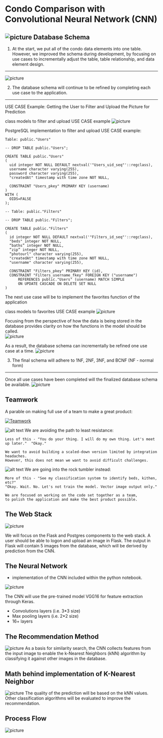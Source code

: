 Condo Comparison with Convolutional Neural Network (CNN)
===
![picture](/img/finalplan.png)
Database Schema
---
1. At the start, we put all of the condo data elements into one table.  However, we improved the schema during development, by focusing on use cases to incrementally adjust the table, table relationship, and data element design.
---
![picture](/img/condostable.png)



2. The database schema will continue to be refined by completing each use case to the application.
---

USE CASE Example: Getting the User to Filter and Upload the Picture for Prediction

class models to filter and upload USE CASE example
![picture](/img/model.png)

PostgreSQL implementation to filter and upload USE CASE example:

```
Table: public."Users"

-- DROP TABLE public."Users";

CREATE TABLE public."Users"
(
  uid integer NOT NULL DEFAULT nextval('"Users_uid_seq"'::regclass),
  username character varying(255),
  password character varying(255),
  "createdAt" timestamp with time zone NOT NULL,

  CONSTRAINT "Users_pkey" PRIMARY KEY (username)
)
WITH (
  OIDS=FALSE
);
```

```
-- Table: public."Filters"

-- DROP TABLE public."Filters";

CREATE TABLE public."Filters"
(
  id integer NOT NULL DEFAULT nextval('"Filters_id_seq"'::regclass),
  "beds" integer NOT NULL,
  “baths” integer NOT NULL,
  “zip” integer NOT NULL,
  “photourl" character varying(255),
  "createdAt" timestamp with time zone NOT NULL,
  "username" character varying(255),

  CONSTRAINT "Filters_pkey" PRIMARY KEY (id),
  CONSTRAINT "Filters_username_fkey" FOREIGN KEY ("username")
      REFERENCES public."Users" (username) MATCH SIMPLE
      ON UPDATE CASCADE ON DELETE SET NULL
)
```

The next use case will be to implement the favorites function of the application


class models to favorites USE CASE example
![picture](/img/followmodel.png)

Focusing from the perspective of how the data is being stored in the database provides clarity on how the functions in the model should be called.   
![picture](/img/followhow.png)

As a result, the database schema can incrementally be refined one use case at a time.
![picture](/img/followsschema.png)

3. The final schema will adhere to 1NF, 2NF, 3NF, and BCNF (NF - normal form)
---
Once all use cases have been completed will the finalized database schema be available.
![picture](/img/schema.png)



Teamwork
---
A parable on making full use of a team to make a great product:

[![Teamwork](https://i.imgur.com/OORFH52.jpg)](https://www.youtube.com/watch?v=K-Yv-UdsmSo "Teamwork")

![alt text][logo] We are avoiding the path to least resistance: 
```
Less of this - "You do your thing. I will do my own thing. Let's meet up later."  "Okay."

We want to avoid building a scaled-down version limited by integration headaches.  
However, this does not mean we want to avoid difficult challenges.
```

![alt text][logo] We are going into the rock tumbler instead: 
```
More of this - "See my classification system to identify beds, kithen, etc?"
"Okay. Wait. No. Let's not train the model. Vector image output only."   

We are focused on working on the code set together as a team,
to polish the application and make the best product possible.
```
[logo]: https://github.com/adam-p/markdown-here/raw/master/src/common/images/icon48.png "Logo Title Text"


The Web Stack
---
![picture](/img/stack.png)

We will focus on the Flask and Postgres components to the web stack.
A user should be able to logon and upload an image in Flask.  The output in Flask will contain 5 images from the database, 
which will be derived by prediction from the CNN.

The Neural Network 
---
* implementation of the CNN included within the python notebook.

![picture](/img/vgg.png)

The CNN will use the pre-trained model VGG16 for feature extraction through Keras. 

* Convolutions layers (i.e. 3*3 size)
* Max pooling layers (i.e. 2*2 size)
* 16+ layers


The Recommendation Method
---
![picture](/img/knn.png)
As a basis for similarity search, the CNN collects features from the input image to enable the k-Nearest Neighbors (kNN) algorithm by classifying it against other images in the database.

Math behind implementation of K-Nearest Neighbor
---
![picture](/img/euclidmath.png)
The quality of the prediction will be based on the kNN values.  Other classification algorithms will be evaluated to improve the recommendation.

Process Flow
---
![picture](/img/process_flows.png)





